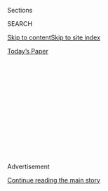 <div id="app">

<div>

<div>

<div>

<div class="NYTAppHideMasthead css-1q2w90k e1suatyy0">

<div class="section css-ui9rw0 e1suatyy2">

<div class="css-eph4ug er09x8g0">

<div class="css-6n7j50">

</div>

<span class="css-1dv1kvn">Sections</span>

<div class="css-10488qs">

<span class="css-1dv1kvn">SEARCH</span>

</div>

[Skip to content](#site-content)[Skip to site
index](#site-index)

</div>

<div class="css-10698na e1huz5gh0">

</div>

</div>

<div id="masthead-bar-one" class="section hasLinks css-15hmgas e1csuq9d3">

<div class="css-uqyvli e1csuq9d0">

</div>

<div class="css-1uqjmks e1csuq9d1">

</div>

<div class="css-9e9ivx">

[](https://myaccount.nytimes.com/auth/login?response_type=cookie&client_id=vi)

</div>

<div class="css-1bvtpon e1csuq9d2">

[Today’s
Paper](https://www.nytimes.com/section/todayspaper)

</div>

</div>

</div>

</div>

<div data-aria-hidden="false">

<div id="site-content" data-role="main">

<div>

<div class="css-1aor85t" style="opacity:0.000000001;z-index:-1;visibility:hidden">

<div class="css-1hqnpie">

<div class="css-epjblv">

<span class="css-17xtcya">[Opinion](/section/opinion)</span><span class="css-x15j1o">|</span><span class="css-fwqvlz">Biden’s
Quietly Radical Care
Plan</span>

</div>

<div class="css-k008qs">

<div class="css-1iwv8en">

<span class="css-18z7m18"></span>

<div>

</div>

</div>

<span class="css-1n6z4y">https://nyti.ms/3fmlXEd</span>

<div class="css-1705lsu">

<div class="css-4xjgmj">

<div class="css-4skfbu" data-role="toolbar" data-aria-label="Social Media Share buttons, Save button, and Comments Panel with current comment count" data-testid="share-tools">

  - 
  - 
  - 
  - 
    
    <div class="css-6n7j50">
    
    </div>

  - 

</div>

</div>

</div>

</div>

</div>

</div>

<div id="NYT_TOP_BANNER_REGION" class="css-13pd83m">

</div>

<div id="top-wrapper" class="css-1sy8kpn">

<div id="top-slug" class="css-l9onyx">

Advertisement

</div>

[Continue reading the main
story](#after-top)

<div class="ad top-wrapper" style="text-align:center;height:100%;display:block;min-height:250px">

<div id="top" class="place-ad" data-position="top" data-size-key="top">

</div>

</div>

<div id="after-top">

</div>

</div>

<div>

<div class="css-v5btjw etb61u70">

<div class="css-v05ibm etb61u71">

[Opinion](/section/opinion)

</div>

</div>

<div id="sponsor-wrapper" class="css-1hyfx7x">

<div id="sponsor-slug" class="css-19vbshk">

Supported by

</div>

[Continue reading the main
story](#after-sponsor)

<div id="sponsor" class="ad sponsor-wrapper" style="text-align:center;height:100%;display:block">

</div>

<div id="after-sponsor">

</div>

</div>

<div class="css-186x18t">

</div>

<div class="css-1vkm6nb ehdk2mb0">

# Biden’s Quietly Radical Care Plan

</div>

The candidate is talking about child care and elder care in the same
breath, and making them part of his economic package. Both changes are
long overdue.

<div class="css-18e8msd">

<div class="css-vp77d3 epjyd6m0">

<div class="css-1p10dcb ey68jwv0" data-aria-hidden="true">

![Bryce
Covert](https://static01.nyt.com/images/2017/08/15/opinion/bryce-covert/bryce-covert-thumbLarge-v2.png
"Bryce Covert")

</div>

<div class="css-1baulvz">

By <span class="css-1baulvz last-byline" itemprop="name">Bryce
Covert</span>

<div class="css-8atqhb">

Contributing Opinion Writer

</div>

</div>

</div>

  - Aug. 2,
    2020

  - 
    
    <div class="css-4xjgmj">
    
    <div class="css-d8bdto" data-role="toolbar" data-aria-label="Social Media Share buttons, Save button, and Comments Panel with current comment count" data-testid="share-tools">
    
      - 
      - 
      - 
      - 
        
        <div class="css-6n7j50">
        
        </div>
    
      - 
    
    </div>
    
    </div>

</div>

<div class="css-79elbk" data-testid="photoviewer-wrapper">

<div class="css-z3e15g" data-testid="photoviewer-wrapper-hidden">

</div>

<div class="css-1a48zt4 ehw59r15" data-testid="photoviewer-children">

![<span class="css-16f3y1r e13ogyst0" data-aria-hidden="true">Joe Biden
during a campaign event in Wilmington, Delaware last
week.</span><span class="css-cnj6d5 e1z0qqy90" itemprop="copyrightHolder"><span class="css-1ly73wi e1tej78p0">Credit...</span><span><span>Andrew
Caballero-Reynolds/Agence France-Presse — Getty
Images</span></span></span>](https://static01.nyt.com/images/2020/08/02/opinion/02Covert/02Covert-articleLarge.jpg?quality=75&auto=webp&disable=upscale)

</div>

</div>

</div>

<div class="section meteredContent css-1r7ky0e" name="articleBody" itemprop="articleBody">

<div class="css-1fanzo5 StoryBodyCompanionColumn">

<div class="css-53u6y8">

Joe Biden’s [recent policy
proposal](https://www.cnbc.com/2020/07/21/biden-to-unveil-775-billion-plan-to-fund-child-care-and-elder-care.html)
to address the country’s crisis of care didn’t garner major headlines.
There were no haphazardly capitalized Trump tweets in response, nor
congressional Republicans denouncing it as socialism. But make no
mistake: His plan is quietly radical in both its comprehensiveness and
its framing.

Mr. Biden’s plan incorporates a lot of ideas that are not his own. His
pledge to give all 3- and 4-year-olds access to preschool? President
Barack Obama
[initiated](https://obamawhitehouse.archives.gov/the-press-office/2013/02/13/fact-sheet-president-obama-s-plan-early-education-all-americans)
an effort to ensure universal preschool in 2013. His promise to help
parents afford child care? It piggybacks on Senator Patty Murray and
Representative Bobby Scott’s [Child Care for Working Families
Act.](https://www.help.senate.gov/imo/media/doc/CCFWFA%20Fact%20Sheet%20116th%20Congress%20FINAL.pdf)
His argument that caregivers deserve better pay and more rights? To get
there, he says he’d sign the Domestic Workers Bill of Rights bill [put
forward](https://www.thenation.com/article/archive/federal-domestic-workers-bill-of-rights-harris-jayapal-labor/)
by Senator Kamala Harris and Representative Pramila Jayapal in 2018.

But by bringing all of these pieces together in one place and by talking
about them in the same breath with his other economic policies, he is
pushing this conversation into new territory. No longer is the struggle
to care for our families while earning a living something relegated to
kitchen tables and curtained-off hospital beds. These challenges affect
all of us, rippling throughout the entire economy. And Mr. Biden is the
first presidential candidate to drag them out of the shadows and into
the public conversation in such a sweeping way.

Mr. Biden’s plan ties together many kinds of care in one package: care
for young children, care for elderly parents, and care for the sick and
disabled. Each of these tends to get siloed off; as a result, they’re
fought for by disparate advocacy groups, whose efforts target varied
solutions. This fragmentation often keeps these constituencies from
coalescing into a single movement.

</div>

</div>

<div class="css-1fanzo5 StoryBodyCompanionColumn">

<div class="css-53u6y8">

Elder care is especially neglected in policymaking, despite the fact
that the number of Americans age 65 or older is set to grow by [more
than 90
percent](https://www.census.gov/library/visualizations/2018/comm/historic-first.html)
over the next four decades. Look no further for proof that we ignore the
plight of the elderly than the abysmal way people in nursing homes have
fared in the coronavirus crisis, where deaths recently passed
[40,000](https://data.cms.gov/stories/s/COVID-19-Nursing-Home-Data/bkwz-xpvg/).
A [vast
majority](https://www.longtermcarepoll.org/long-term-care-in-america-expectations-and-preferences-for-care-and-caregiving/)
of adults facing old age would prefer to remain in their homes, but
in-home care is usually cost prohibitive or unavailable. Mr. Biden wants
to find ways to make it more accessible and to ensure that the people
who provide this care are paid and treated well.

But it’s not just the inclusion of all of these kinds of care — for the
young, the old and the disabled — in one platform that breaks new
ground. It’s also that Mr. Biden puts these ideas forward as a central
part of his economic package, the heart of his campaign. This is both
smart politics and smart policy.

That adequate child care undergirds the smooth functioning of the rest
of the economy has become increasingly clear over the course of the
pandemic. But it was true long before the virus. The share of American
women in the paid work force has been [falling
behind](http://ftp.iza.org/dp7140.pdf) that in other developed countries
for decades thanks to a lack of investment in child care.We still
haven’t made the same conceptual leap with elder care, however, or
care for other family members who aren’t children — though we should.
Those who care for their spouses or parents are also [less likely to
work](https://www.urban.org/research/publication/impact-informal-caregiving-older-adults-laborsupply-and-economic-resources),
and even those with jobs [miss over a week of
work](http://news.gallup.com/businessjournal/151049/cost-caregiving-economy.aspx)
each year on average because of these responsibilities; the lost
productivity costs more than $28 billion a year. Imagine how much more
productive we could all be if we could obtain and afford quality care
for our children, parents, spouses and siblings.

Mr. Biden didn’t simply drag out a mom to talk about this issue; he
introduced his proposal by talking about himself. “I was a single parent
for five years after my wife and daughter were killed and my two boys
were badly injured,” [he
said](https://www.cnbc.com/2020/07/21/biden-to-unveil-775-billion-plan-to-fund-child-care-and-elder-care.html),
referring to a 1972 car accident. “We cared for our parents at the end.
My dad was months in hospice in our home, same with my mom.” He also
talked about caring for his son Beau before he died of brain cancer in
2015. This matters, because child care in particular has fallen all too
often into the culture war over women’s roles at home and at work,
neglecting the fact that fathers — and men generally — also have family
members who need care.

Care is an issue that comes for almost all of us at some point in our
lives. Even if we don’t decide to have children, we may very well find
ourselves tending to a sick spouse or an aging parent. But very few of
us are adequately prepared to shoulder the responsibility all on our
own. And yet we have an economy, and a policy apparatus, that completely
ignores this enormous burden.

</div>

</div>

<div class="css-1fanzo5 StoryBodyCompanionColumn">

<div class="css-53u6y8">

While you might try to tell a father struggling to find a child care
spot for his child, let alone pay for it, that he should have thought of
this before he decided to have children — as if the optimal way to
design our society is to make having children a luxury — it’s hard to
argue that if you can’t afford decent and dignified care for your aging
parent, you should have chosen not to have a parent get old. Binding
these things together makes it clear: We all have a responsibility to
make sure the vulnerable are adequately cared for.

With his announcement last week, Mr. Biden turned up the volume on
something usually discussed in the fearful whispers of daughters worried
about their mothers on the verge of dementia, or the hushed arguments
parents have late at night about how to afford preschool. Mr. Biden put
it squarely at the center of what he would do if he enters the White
House. It was a remarkable moment, and one that could change the way we
think about care for the long term.

</div>

</div>

<div>

</div>

<div class="css-1fanzo5 StoryBodyCompanionColumn">

<div class="css-53u6y8">

Bryce Covert is a contributor at The Nation and a contributing Opinion
writer.

*The Times is committed to publishing* [*a diversity of
letters*](https://www.nytimes.com/2019/01/31/opinion/letters/letters-to-editor-new-york-times-women.html)
*to the editor. We’d like to hear what you think about this or any of
our articles. Here are some*
[*tips*](https://help.nytimes.com/hc/en-us/articles/115014925288-How-to-submit-a-letter-to-the-editor)*.
And here’s our email:*
[*letters@nytimes.com*](mailto:letters@nytimes.com)*.*

*Follow The New York Times Opinion section on*
[*Facebook*](https://www.facebook.com/nytopinion)*,* [*Twitter
(@NYTopinion)*](http://twitter.com/NYTOpinion) *and*
[*Instagram*](https://www.instagram.com/nytopinion/)*.*

</div>

</div>

</div>

<div>

</div>

<div>

</div>

<div>

</div>

<div>

<div id="bottom-wrapper" class="css-1ede5it">

<div id="bottom-slug" class="css-l9onyx">

Advertisement

</div>

[Continue reading the main
story](#after-bottom)

<div id="bottom" class="ad bottom-wrapper" style="text-align:center;height:100%;display:block;min-height:90px">

</div>

<div id="after-bottom">

</div>

</div>

</div>

</div>

</div>

## Site Index

<div>

</div>

## Site Information Navigation

  - [© <span>2020</span> <span>The New York Times
    Company</span>](https://help.nytimes.com/hc/en-us/articles/115014792127-Copyright-notice)

<!-- end list -->

  - [NYTCo](https://www.nytco.com/)
  - [Contact
    Us](https://help.nytimes.com/hc/en-us/articles/115015385887-Contact-Us)
  - [Work with us](https://www.nytco.com/careers/)
  - [Advertise](https://nytmediakit.com/)
  - [T Brand Studio](http://www.tbrandstudio.com/)
  - [Your Ad
    Choices](https://www.nytimes.com/privacy/cookie-policy#how-do-i-manage-trackers)
  - [Privacy](https://www.nytimes.com/privacy)
  - [Terms of
    Service](https://help.nytimes.com/hc/en-us/articles/115014893428-Terms-of-service)
  - [Terms of
    Sale](https://help.nytimes.com/hc/en-us/articles/115014893968-Terms-of-sale)
  - [Site
    Map](https://spiderbites.nytimes.com)
  - [Help](https://help.nytimes.com/hc/en-us)
  - [Subscriptions](https://www.nytimes.com/subscription?campaignId=37WXW)

</div>

</div>

</div>

</div>
